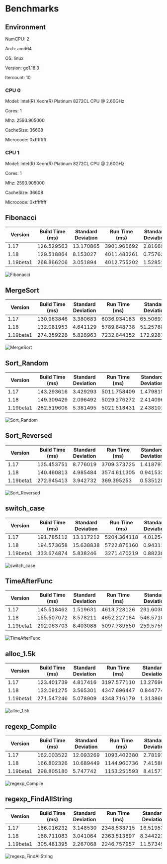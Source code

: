 # Benchmarks

## Environment

NumCPU: 2

Arch: amd64

OS: linux

Version: go1.18.3

Itercount: 10

### CPU 0

Model: Intel(R) Xeon(R) Platinum 8272CL CPU @ 2.60GHz

Cores: 1

Mhz: 2593.905000

CacheSize: 36608

Microcode: 0xffffffff

### CPU 1

Model: Intel(R) Xeon(R) Platinum 8272CL CPU @ 2.60GHz

Cores: 1

Mhz: 2593.905000

CacheSize: 36608

Microcode: 0xffffffff

## Fibonacci

| Version | Build Time (ms) | Standard Deviation | Run Time (ms) | Standard Deviation |
| ------ | ------ | ------ | ------ | ------ |
| 1.17 | 126.529563 | 13.170865 | 3901.960692 | 2.816690 |
| 1.18 | 129.518864 | 8.153027 | 4011.483261 | 0.757621 |
| 1.19beta1 | 268.866206 | 3.051894 | 4012.755202 | 1.528512 |

![Fibonacci](./016be0f0bc3aacaadb309d0adc2b1024980e3775065236c79ab0d186380b4f83.png)

## MergeSort

| Version | Build Time (ms) | Standard Deviation | Run Time (ms) | Standard Deviation |
| ------ | ------ | ------ | ------ | ------ |
| 1.17 | 130.963846 | 3.380683 | 6036.934183 | 65.506917 |
| 1.18 | 132.081953 | 4.641129 | 5789.848738 | 51.257883 |
| 1.19beta1 | 274.359228 | 5.828963 | 7232.844352 | 172.928702 |

![MergeSort](./619024e898d5dcaadcf23d3b2f3a22d86c871a7b76284aafd1eb289200c2e49a.png)

## Sort_Random

| Version | Build Time (ms) | Standard Deviation | Run Time (ms) | Standard Deviation |
| ------ | ------ | ------ | ------ | ------ |
| 1.17 | 143.293616 | 3.429293 | 5011.758409 | 1.479815 |
| 1.18 | 149.309429 | 2.096492 | 5029.276272 | 2.414096 |
| 1.19beta1 | 282.519606 | 5.381495 | 5021.518431 | 2.438107 |

![Sort_Random](./7a0a58c9e3b5825d5c91544e7e01469f5aeb4b3af178a861bf75b9731df604c0.png)

## Sort_Reversed

| Version | Build Time (ms) | Standard Deviation | Run Time (ms) | Standard Deviation |
| ------ | ------ | ------ | ------ | ------ |
| 1.17 | 135.453751 | 8.776019 | 3709.373725 | 1.418797 |
| 1.18 | 140.460813 | 4.985484 | 3574.611305 | 0.941532 |
| 1.19beta1 | 272.645413 | 3.942732 | 369.395253 | 0.535128 |

![Sort_Reversed](./4f239a2e282214a7bf7c377fcf6bb4540d0934ce7ce00fadb75e8eeeb38d843d.png)

## switch_case

| Version | Build Time (ms) | Standard Deviation | Run Time (ms) | Standard Deviation |
| ------ | ------ | ------ | ------ | ------ |
| 1.17 | 191.785112 | 13.117212 | 5204.364118 | 4.012546 |
| 1.18 | 194.573658 | 15.638838 | 5722.876160 | 0.943115 |
| 1.19beta1 | 333.674874 | 5.838246 | 3271.470219 | 0.882386 |

![switch_case](./725e73000e499ff7420aa0f5b1c7dfb379e3381a122e47e5d482cb597e03166a.png)

## TimeAfterFunc

| Version | Build Time (ms) | Standard Deviation | Run Time (ms) | Standard Deviation |
| ------ | ------ | ------ | ------ | ------ |
| 1.17 | 145.518462 | 1.519631 | 4613.728126 | 291.603078 |
| 1.18 | 155.507072 | 8.578211 | 4652.227184 | 546.571071 |
| 1.19beta1 | 292.063703 | 8.403088 | 5097.789550 | 259.575902 |

![TimeAfterFunc](./b4a2fe2bf5600625b3bbe08e356e7f255f29db9268c853a512b4a253305d979a.png)

## alloc_1.5k

| Version | Build Time (ms) | Standard Deviation | Run Time (ms) | Standard Deviation |
| ------ | ------ | ------ | ------ | ------ |
| 1.17 | 123.401739 | 4.817416 | 3197.577110 | 13.276968 |
| 1.18 | 132.091275 | 3.565301 | 4347.696447 | 0.844774 |
| 1.19beta1 | 271.547246 | 5.078909 | 4348.716179 | 1.313869 |

![alloc_1.5k](./78691b2f49e91d20e4fc03ba30be4e2828c5acd9ddd58fbf8d3e5b21bed97b8d.png)

## regexp_Compile

| Version | Build Time (ms) | Standard Deviation | Run Time (ms) | Standard Deviation |
| ------ | ------ | ------ | ------ | ------ |
| 1.17 | 162.003522 | 12.093269 | 1093.402380 | 2.781971 |
| 1.18 | 166.802326 | 10.689449 | 1144.960736 | 7.415803 |
| 1.19beta1 | 298.805180 | 5.747742 | 1153.251593 | 8.415772 |

![regexp_Compile](./b52c0e0ed5be138613a41e4ac82fa786572d3635aa9d38700ddd7703cdee0d33.png)

## regexp_FindAllString

| Version | Build Time (ms) | Standard Deviation | Run Time (ms) | Standard Deviation |
| ------ | ------ | ------ | ------ | ------ |
| 1.17 | 166.016232 | 3.148530 | 2348.533715 | 16.519539 |
| 1.18 | 168.711083 | 3.041064 | 2363.513897 | 8.344223 |
| 1.19beta1 | 305.481395 | 2.267068 | 2246.757957 | 11.573495 |

![regexp_FindAllString](./efbe67306d3132a2dcfa4c74e1ad1b2c51fd7423e2e5a5e3e4878c640f2a526d.png)


